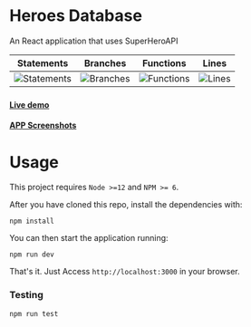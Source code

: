 # Heroes Database

An React application that uses SuperHeroAPI

| Statements                                    | Branches                                  | Functions                                   | Lines                               |
| --------------------------------------------- | ----------------------------------------- | ------------------------------------------- | ----------------------------------- |
| ![Statements](https://img.shields.io/badge/Coverage-92.17%25-brightgreen.svg "Make me better!") | ![Branches](https://img.shields.io/badge/Coverage-100%25-brightgreen.svg "Make me better!") | ![Functions](https://img.shields.io/badge/Coverage-81.82%25-yellow.svg "Make me better!") | ![Lines](https://img.shields.io/badge/Coverage-92.11%25-brightgreen.svg "Make me better!") |

###

#### [Live demo](nathanmrtns.github.io/heroesdatabase)

#### [APP Screenshots](screenshots.md)

# Usage

This project requires `Node >=12` and `NPM >= 6`.

After you have cloned this repo, install the dependencies with:

```
npm install
```

You can then start the application running:

```
npm run dev
```

That's it. Just Access `http://localhost:3000` in your browser.

### Testing

```
npm run test
```
